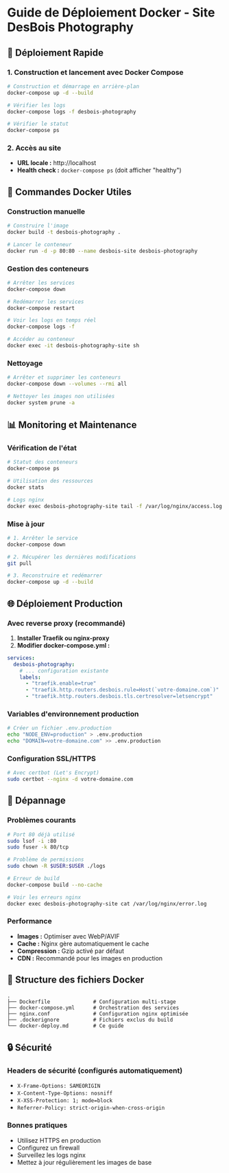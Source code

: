 # Guide de Déploiement Docker - Site DesBois Photography

## 🚀 Déploiement Rapide

### 1. Construction et lancement avec Docker Compose
```bash
# Construction et démarrage en arrière-plan
docker-compose up -d --build

# Vérifier les logs
docker-compose logs -f desbois-photography

# Vérifier le statut
docker-compose ps
```

### 2. Accès au site
- **URL locale :** http://localhost
- **Health check :** `docker-compose ps` (doit afficher "healthy")

## 🔧 Commandes Docker Utiles

### Construction manuelle
```bash
# Construire l'image
docker build -t desbois-photography .

# Lancer le conteneur
docker run -d -p 80:80 --name desbois-site desbois-photography
```

### Gestion des conteneurs
```bash
# Arrêter les services
docker-compose down

# Redémarrer les services
docker-compose restart

# Voir les logs en temps réel
docker-compose logs -f

# Accéder au conteneur
docker exec -it desbois-photography-site sh
```

### Nettoyage
```bash
# Arrêter et supprimer les conteneurs
docker-compose down --volumes --rmi all

# Nettoyer les images non utilisées
docker system prune -a
```

## 📊 Monitoring et Maintenance

### Vérification de l'état
```bash
# Statut des conteneurs
docker-compose ps

# Utilisation des ressources
docker stats

# Logs nginx
docker exec desbois-photography-site tail -f /var/log/nginx/access.log
```

### Mise à jour
```bash
# 1. Arrêter le service
docker-compose down

# 2. Récupérer les dernières modifications
git pull

# 3. Reconstruire et redémarrer
docker-compose up -d --build
```

## 🌐 Déploiement Production

### Avec reverse proxy (recommandé)
1. **Installer Traefik ou nginx-proxy**
2. **Modifier docker-compose.yml :**
```yaml
services:
  desbois-photography:
    # ... configuration existante
    labels:
      - "traefik.enable=true"
      - "traefik.http.routers.desbois.rule=Host(`votre-domaine.com`)"
      - "traefik.http.routers.desbois.tls.certresolver=letsencrypt"
```

### Variables d'environnement production
```bash
# Créer un fichier .env.production
echo "NODE_ENV=production" > .env.production
echo "DOMAIN=votre-domaine.com" >> .env.production
```

### Configuration SSL/HTTPS
```bash
# Avec certbot (Let's Encrypt)
sudo certbot --nginx -d votre-domaine.com
```

## 🚨 Dépannage

### Problèmes courants
```bash
# Port 80 déjà utilisé
sudo lsof -i :80
sudo fuser -k 80/tcp

# Problème de permissions
sudo chown -R $USER:$USER ./logs

# Erreur de build
docker-compose build --no-cache

# Voir les erreurs nginx
docker exec desbois-photography-site cat /var/log/nginx/error.log
```

### Performance
- **Images :** Optimiser avec WebP/AVIF
- **Cache :** Nginx gère automatiquement le cache
- **Compression :** Gzip activé par défaut
- **CDN :** Recommandé pour les images en production

## 📝 Structure des fichiers Docker

```
.
├── Dockerfile              # Configuration multi-stage
├── docker-compose.yml      # Orchestration des services
├── nginx.conf              # Configuration nginx optimisée
├── .dockerignore           # Fichiers exclus du build
└── docker-deploy.md        # Ce guide
```

## 🔒 Sécurité

### Headers de sécurité (configurés automatiquement)
- `X-Frame-Options: SAMEORIGIN`
- `X-Content-Type-Options: nosniff`
- `X-XSS-Protection: 1; mode=block`
- `Referrer-Policy: strict-origin-when-cross-origin`

### Bonnes pratiques
- Utilisez HTTPS en production
- Configurez un firewall
- Surveillez les logs nginx
- Mettez à jour régulièrement les images de base 